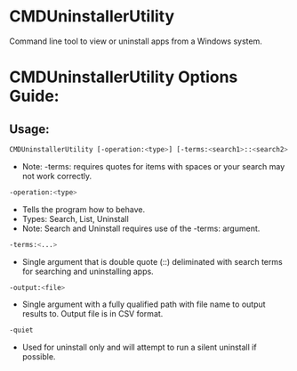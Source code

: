 # CMDUninstallerUtility
Command line tool to view or uninstall apps from a Windows system.

# CMDUninstallerUtility Options Guide:

## Usage: 
```bash
CMDUninstallerUtility [-operation:<type>] [-terms:<search1>::<search2>::<search3>::<...>] [-output:<file>] [-quiet]
```
  - Note: -terms: requires quotes for items with spaces or your search may not work correctly.
```bash
-operation:<type>
```
  - Tells the program how to behave.
  - Types: Search, List, Uninstall
  - Note: Search and Uninstall requires use of the -terms: argument.
```bash
-terms:<...>
```
  - Single argument that is double quote (::) deliminated with search terms for searching and uninstalling apps.
```bash
-output:<file>
```
  - Single argument with a fully qualified path with file name to output results to. Output file is in CSV format.
```bash
-quiet
```
  - Used for uninstall only and will attempt to run a silent uninstall if possible.
